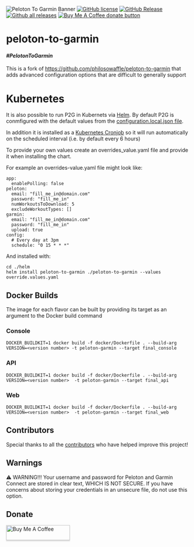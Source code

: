 ![Peloton To Garmin Banner](/images/logo/readme_banner.png?raw=true "Peloton to Garmin Banner")
[![GitHub license](https://img.shields.io/github/license/philosowaffle/peloton-to-garmin.svg)](https://github.com/philosowaffle/peloton-to-garmin/blob/master/LICENSE)
[![GitHub Release](https://img.shields.io/github/release/philosowaffle/peloton-to-garmin.svg?style=flat)]()
[![Github all releases](https://img.shields.io/github/downloads/philosowaffle/peloton-to-garmin/total.svg)](https://GitHub.com/philosowaffle/peloton-to-garmin/releases/)
<span class="badge-buymeacoffee"><a href="https://www.buymeacoffee.com/philosowaffle" title="Donate to this project using Buy Me A Coffee"><img src="https://img.shields.io/badge/buy%20me%20a%20coffee-donate-yellow.svg" alt="Buy Me A Coffee donate button" /></a></span>
# peloton-to-garmin

#### _#PelotonToGarmin_

This is a fork of https://github.com/philosowaffle/peloton-to-garmin that adds advanced configuration options that are difficult to generally support

# Kubernetes

It is also possible to run P2G in Kubernets via [Helm](https://helm.sh/). By default P2G is conmfigured with the default values from the [configuration.local.json file](helm/peloton-to-garmin/values.yaml).

In addition it is installed as a [Kubernetes Cronjob](https://kubernetes.io/docs/concepts/workloads/controllers/cron-jobs/) so it will run automatically on the scheduled interval (i.e. by default every 6 hours)

To provide your own values create an overrides_value.yaml file and provide it when installing the chart.

For example an overrides-value.yaml file might look like:
```
app:
  enablePolling: false
peloton:
  email: "fill_me_in@domain.com"
  password: "fill_me_in"
  numWorkoutsToDownload: 5
  excludeWorkoutTypes: []
garmin:
  email: "fill_me_in@domain.com"
  password: "fill_me_in"
  upload: true
config:
  # Every day at 3pm
  schedule: "0 15 * * *"
```

And installed with:
```
cd ./helm
helm install peloton-to-garmin ./peloton-to-garmin --values override.values.yaml
```

## Docker Builds

The image for each flavor can be built by providing its target as an argument to the Docker build command

### Console

```
DOCKER_BUILDKIT=1 docker build -f docker/Dockerfile . --build-arg VERSION=<version number> -t peloton-garmin --target final_console
```

### API

```
DOCKER_BUILDKIT=1 docker build -f docker/Dockerfile . --build-arg VERSION=<version number>  -t peloton-garmin --target final_api
```

### Web

```
DOCKER_BUILDKIT=1 docker build -f docker/Dockerfile . --build-arg VERSION=<version number>  -t peloton-garmin --target final_web
```

## Contributors

Special thanks to all the [contributors](https://github.com/philosowaffle/peloton-to-garmin/graphs/contributors) who have helped improve this project!

## Warnings

⚠️ WARNING!!! Your username and password for Peloton and Garmin Connect are stored in clear text, WHICH IS NOT SECURE. If you have concerns about storing your credentials in an unsecure file, do not use this option.

## Donate
<a href="https://www.buymeacoffee.com/philosowaffle" target="_blank"><img src="https://www.buymeacoffee.com/assets/img/custom_images/black_img.png" alt="Buy Me A Coffee" style="height: 41px !important;width: 174px !important;box-shadow: 0px 3px 2px 0px rgba(190, 190, 190, 0.5) !important;-webkit-box-shadow: 0px 3px 2px 0px rgba(190, 190, 190, 0.5) !important;" ></a>
